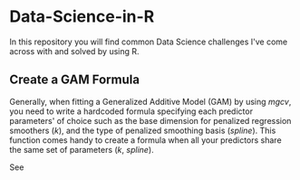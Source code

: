 # Data-Science-in-R
In this repository you will find common Data Science challenges I've come across with and solved by using R.

## Create a GAM Formula

Generally, when fitting a Generalized Additive Model (GAM) by using *mgcv*, you need to write a hardcoded formula specifying each predictor parameters' of choice such as the base dimension for penalized regression smoothers (*k*), and the type of penalized smoothing basis (*spline*). This function comes handy to create a formula when all your predictors share the same set of parameters (*k*, *spline*).

See 
